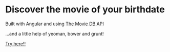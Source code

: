 # Discover the movie of your birthdate

Built with Angular and using [The Movie DB API]

...and a little help of yeoman, bower and grunt!

[Try here!!]

[The Movie DB API]: <https://www.themoviedb.org/documentation/api>
[Try here!!]: <http://samfrezza.github.io/birthday-movie>
